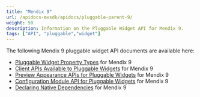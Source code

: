 ```yaml
---
title: "Mendix 9"
url: /apidocs-mxsdk/apidocs/pluggable-parent-9/
weight: 50
description: Information on the Pluggable Widget API for Mendix 9.
tags: ["API", "pluggable","widget"]
---
```


The following Mendix 9 pluggable widget API documents are available here:

* [Pluggable Widget Property Types](/apidocs-mxsdk/apidocs/pluggable-widgets-property-types-9/) for Mendix 9
* [Client APIs Available to Pluggable Widgets](/apidocs-mxsdk/apidocs/pluggable-widgets-client-apis-9/) for Mendix 9
* [Preview Appearance APIs for Pluggable Widgets](/apidocs-mxsdk/apidocs/pluggable-widgets-studio-apis-9/) for Mendix 9
* [Configuration Module API for Pluggable Widgets](/apidocs-mxsdk/apidocs/pluggable-widgets-config-api-9/) for Mendix 9
* [Declaring Native Dependencies](/apidocs-mxsdk/apidocs/pluggable-widgets-native-dependencies-9/) for Mendix 9